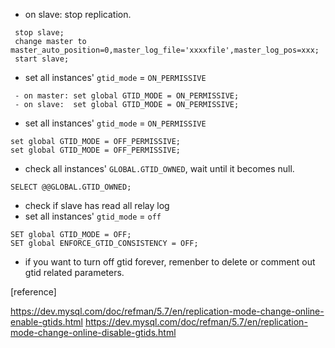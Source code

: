  - on slave: stop replication.
```
 stop slave;
 change master to master_auto_position=0,master_log_file='xxxxfile',master_log_pos=xxx;
 start slave;
```
- set all instances' `gtid_mode` = `ON_PERMISSIVE`
```
 - on master: set global GTID_MODE = ON_PERMISSIVE;
 - on slave:  set global GTID_MODE = ON_PERMISSIVE;
``` 
- set all instances' `gtid_mode` = `ON_PERMISSIVE`
```
set global GTID_MODE = OFF_PERMISSIVE;
set global GTID_MODE = OFF_PERMISSIVE;
```

- check all instances' `GLOBAL.GTID_OWNED`, wait until it becomes null.
```
SELECT @@GLOBAL.GTID_OWNED;
```
- check if slave has read all relay log
- set all instances' `gtid_mode` = `off`
```
SET global GTID_MODE = OFF;
SET global ENFORCE_GTID_CONSISTENCY = OFF;
```
- if you want to turn off gtid forever, remenber to delete or comment out gtid related parameters.


[reference]

https://dev.mysql.com/doc/refman/5.7/en/replication-mode-change-online-enable-gtids.html
https://dev.mysql.com/doc/refman/5.7/en/replication-mode-change-online-disable-gtids.html
